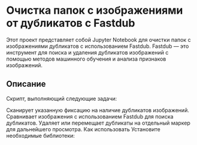 # Очистка папок с изображениями от дубликатов с Fastdub
Этот проект представляет собой Jupyter Notebook для очистки папок с изображениями дубликатов с использованием Fastdub. Fastdub — это инструмент для поиска и удаления дубликатов изображений с помощью методов машинного обучения и анализа признаков изображений.

## Описание
Скрипт, выполняющий следующие задачи:

Сканирует указанную фиксацию на наличие дубликатов изображений.
Сравнивает изображения с использованием Fastdub для поиска дубликатов.
Удаляет или перемещает дубликаты на отдельный маркер для дальнейшего просмотра.
Как использовать
Установите необходимые библиотеки:
